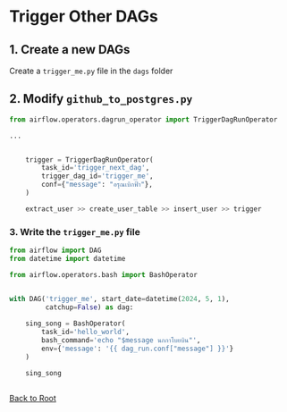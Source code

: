 # Trigger Other DAGs

## 1. Create a new DAGs

Create a `trigger_me.py` file in the `dags` folder

## 2. Modify `github_to_postgres.py`

```python
from airflow.operators.dagrun_operator import TriggerDagRunOperator

...


    trigger = TriggerDagRunOperator(
        task_id='trigger_next_dag',
        trigger_dag_id='trigger_me',
        conf={"message": "อรุณเบิกฟ้า"},
    )

    extract_user >> create_user_table >> insert_user >> trigger

```

### 3. Write the `trigger_me.py` file

```python
from airflow import DAG
from datetime import datetime

from airflow.operators.bash import BashOperator


with DAG('trigger_me', start_date=datetime(2024, 5, 1),
         catchup=False) as dag:
    
    sing_song = BashOperator(
        task_id='hello_world',
        bash_command='echo "$message นกกาโบยบิน"',
        env={'message': '{{ dag_run.conf["message"] }}'}
    )

    sing_song
    
```

[Back to Root](../../README.md)